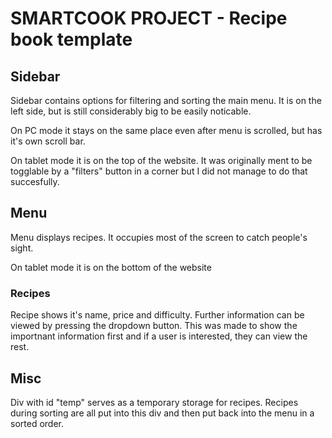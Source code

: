 # SMARTCOOK PROJECT - Recipe book template
## Sidebar
Sidebar contains options for filtering and sorting the main menu. It is on the left side, but is still considerably big to be easily noticable.

On PC mode it stays on the same place even after menu is scrolled, but has it's own scroll bar.

On tablet mode it is on the top of the website. It was originally ment to be togglable by a "filters" button in a corner but I did not manage to do that succesfully.
## Menu
Menu displays recipes. It occupies most of the screen to catch people's sight.

On tablet mode it is on the bottom of the website
### Recipes
Recipe shows it's name, price and difficulty. Further information can be viewed by pressing the dropdown button. This was made to show the importnant information first and if a user is interested, they can view the rest.
## Misc
Div with id "temp" serves as a temporary storage for recipes. Recipes during sorting are all put into this div and then put back into the menu in a sorted order.
